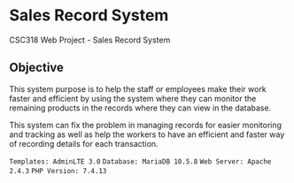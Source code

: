 # Sales Record System
 CSC318 Web Project - Sales Record System
 
## Objective
This system purpose is to help the staff or employees make their work faster and efficient by using the system where they can monitor the remaining products in the records where they can view in the database.

This system can fix the problem in managing records for easier monitoring and tracking as well as help the workers to have an efficient and faster way of recording details for each transaction.

`Templates: AdminLTE 3.0`
`Database: MariaDB 10.5.8`
`Web Server: Apache 2.4.3`
`PHP Version: 7.4.13`
